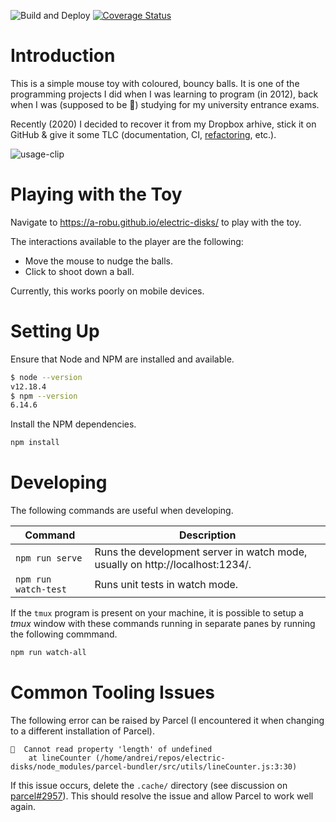 ![Build and Deploy](https://github.com/a-robu/electric-disks/workflows/Build%20and%20Deploy/badge.svg?branch=master)
[![Coverage Status](https://coveralls.io/repos/github/a-robu/electric-disks/badge.svg?branch=master)](https://coveralls.io/github/a-robu/electric-disks?branch=master)

# Introduction

This is a simple mouse toy with coloured, bouncy balls. It is one of the programming projects I did when I was learning to program (in 2012), back when I was (supposed to be 🙂) studying for my university entrance exams.

Recently (2020) I decided to recover it from my Dropbox arhive, stick it on GitHub & give it some TLC (documentation, CI, [refactoring](https://github.com/a-robu/electric-disks/issues/2), etc.).

![usage-clip](usage-clip.gif)

# Playing with the Toy

Navigate to https://a-robu.github.io/electric-disks/ to play with the toy.

The interactions available to the player are the following:
- Move the mouse to nudge the balls.
- Click to shoot down a ball.

Currently, this works poorly on mobile devices.

# Setting Up

Ensure that Node and NPM are installed and available.

```bash
$ node --version
v12.18.4
$ npm --version
6.14.6
```

Install the NPM dependencies.

```bash
npm install
```

# Developing

The following commands are useful when developing.

| Command | Description |
|---------|-------------|
| `npm run serve` | Runs the development server in watch mode, usually on http://localhost:1234/. |
| `npm run watch-test` | Runs unit tests in watch mode. |

If the `tmux` program is present on your machine, it is possible to setup a _tmux_ window with these commands running in separate panes by running the following commmand.

```bash
npm run watch-all
```

# Common Tooling Issues

The following error can be raised by Parcel (I encountered it when changing to a different installation of Parcel).

```
🚨  Cannot read property 'length' of undefined
    at lineCounter (/home/andrei/repos/electric-disks/node_modules/parcel-bundler/src/utils/lineCounter.js:3:30)
```

If this issue occurs, delete the `.cache/` directory (see discussion on [parcel#2957](https://github.com/parcel-bundler/parcel/issues/2957#issuecomment-486915492)). This should resolve the issue and allow Parcel to work well again.

